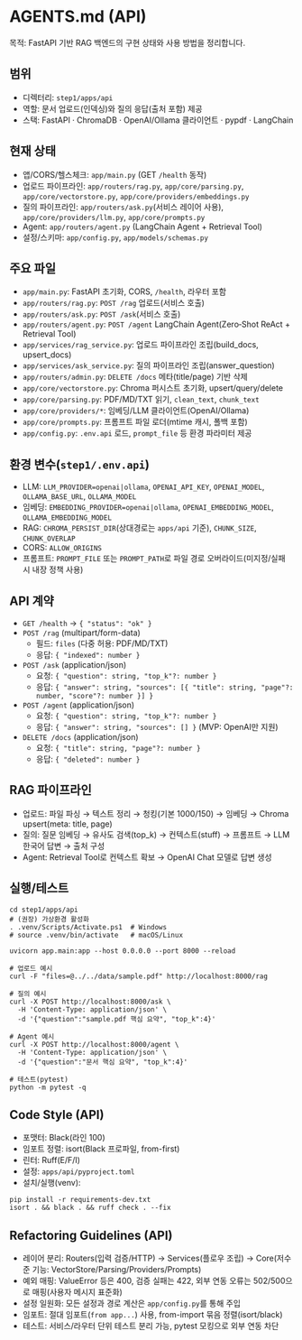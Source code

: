 ﻿# AGENTS.md (API)

목적: FastAPI 기반 RAG 백엔드의 구현 상태와 사용 방법을 정리합니다.

## 범위
- 디렉터리: `step1/apps/api`
- 역할: 문서 업로드(인덱싱)와 질의 응답(출처 포함) 제공
- 스택: FastAPI · ChromaDB · OpenAI/Ollama 클라이언트 · pypdf · LangChain

## 현재 상태
- 앱/CORS/헬스체크: `app/main.py` (GET `/health` 동작)
- 업로드 파이프라인: `app/routers/rag.py`, `app/core/parsing.py`, `app/core/vectorstore.py`, `app/core/providers/embeddings.py`
- 질의 파이프라인: `app/routers/ask.py`(서비스 레이어 사용), `app/core/providers/llm.py`, `app/core/prompts.py`
- Agent: `app/routers/agent.py` (LangChain Agent + Retrieval Tool)
- 설정/스키마: `app/config.py`, `app/models/schemas.py`

## 주요 파일
- `app/main.py`: FastAPI 초기화, CORS, `/health`, 라우터 포함
- `app/routers/rag.py`: `POST /rag` 업로드(서비스 호출)
- `app/routers/ask.py`: `POST /ask`(서비스 호출)
- `app/routers/agent.py`: `POST /agent` LangChain Agent(Zero‑Shot ReAct + Retrieval Tool)
- `app/services/rag_service.py`: 업로드 파이프라인 조립(build_docs, upsert_docs)
- `app/services/ask_service.py`: 질의 파이프라인 조립(answer_question)
- `app/routers/admin.py`: `DELETE /docs` 메타(title/page) 기반 삭제
- `app/core/vectorstore.py`: Chroma 퍼시스트 초기화, upsert/query/delete
- `app/core/parsing.py`: PDF/MD/TXT 읽기, `clean_text`, `chunk_text`
- `app/core/providers/*`: 임베딩/LLM 클라이언트(OpenAI/Ollama)
- `app/core/prompts.py`: 프롬프트 파일 로더(mtime 캐시, 폴백 포함)
- `app/config.py`: `.env.api` 로드, `prompt_file` 등 환경 파라미터 제공

## 환경 변수(`step1/.env.api`)
- LLM: `LLM_PROVIDER=openai|ollama`, `OPENAI_API_KEY`, `OPENAI_MODEL`, `OLLAMA_BASE_URL`, `OLLAMA_MODEL`
- 임베딩: `EMBEDDING_PROVIDER=openai|ollama`, `OPENAI_EMBEDDING_MODEL`, `OLLAMA_EMBEDDING_MODEL`
- RAG: `CHROMA_PERSIST_DIR`(상대경로는 `apps/api` 기준), `CHUNK_SIZE`, `CHUNK_OVERLAP`
- CORS: `ALLOW_ORIGINS`
- 프롬프트: `PROMPT_FILE` 또는 `PROMPT_PATH`로 파일 경로 오버라이드(미지정/실패 시 내장 정책 사용)

## API 계약
- `GET /health` → `{ "status": "ok" }`
- `POST /rag` (multipart/form-data)
  - 필드: `files` (다중 허용: PDF/MD/TXT)
  - 응답: `{ "indexed": number }`
- `POST /ask` (application/json)
  - 요청: `{ "question": string, "top_k"?: number }`
  - 응답: `{ "answer": string, "sources": [{ "title": string, "page"?: number, "score"?: number }] }`
- `POST /agent` (application/json)
  - 요청: `{ "question": string, "top_k"?: number }`
  - 응답: `{ "answer": string, "sources": [] }` (MVP: OpenAI만 지원)
- `DELETE /docs` (application/json)
  - 요청: `{ "title": string, "page"?: number }`
  - 응답: `{ "deleted": number }`

## RAG 파이프라인
- 업로드: 파일 파싱 → 텍스트 정리 → 청킹(기본 1000/150) → 임베딩 → Chroma upsert(meta: title, page)
- 질의: 질문 임베딩 → 유사도 검색(top_k) → 컨텍스트(stuff) → 프롬프트 → LLM 한국어 답변 → 출처 구성
- Agent: Retrieval Tool로 컨텍스트 확보 → OpenAI Chat 모델로 답변 생성

## 실행/테스트
```
cd step1/apps/api
# (권장) 가상환경 활성화
. .venv/Scripts/Activate.ps1  # Windows
# source .venv/bin/activate   # macOS/Linux

uvicorn app.main:app --host 0.0.0.0 --port 8000 --reload

# 업로드 예시
curl -F "files=@../../data/sample.pdf" http://localhost:8000/rag

# 질의 예시
curl -X POST http://localhost:8000/ask \
  -H 'Content-Type: application/json' \
  -d '{"question":"sample.pdf 핵심 요약", "top_k":4}'

# Agent 예시
curl -X POST http://localhost:8000/agent \
  -H 'Content-Type: application/json' \
  -d '{"question":"문서 핵심 요약", "top_k":4}'

# 테스트(pytest)
python -m pytest -q
```

## Code Style (API)
- 포맷터: Black(라인 100)
- 임포트 정렬: isort(Black 프로파일, from-first)
- 린터: Ruff(E/F/I)
- 설정: `apps/api/pyproject.toml`
- 설치/실행(venv):
```
pip install -r requirements-dev.txt
isort . && black . && ruff check . --fix
```

## Refactoring Guidelines (API)
- 레이어 분리: Routers(입력 검증/HTTP) → Services(플로우 조립) → Core(저수준 기능: VectorStore/Parsing/Providers/Prompts)
- 예외 매핑: ValueError 등은 400, 검증 실패는 422, 외부 연동 오류는 502/500으로 매핑(사용자 메시지 표준화)
- 설정 일원화: 모든 설정과 경로 계산은 `app/config.py`를 통해 주입
- 임포트: 절대 임포트(`from app...`) 사용, from-import 묶음 정렬(isort/black)
- 테스트: 서비스/라우터 단위 테스트 분리 가능, pytest 모킹으로 외부 연동 차단
